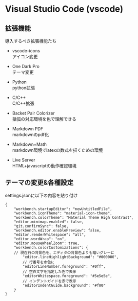 # Visual Studio Code (vscode)
## 拡張機能
導入するべき拡張機能たち
- vscode-icons  
    アイコン変更

- One Dark Pro  
    テーマ変更

- Python  
    python拡張

- C/C++  
    C/C++拡張

- Backet Pair Colorizer  
    括弧の対応環境を色で理解できる

- Markdown PDF  
    markdownのpdf化

- Markdown+Math  
    markdown環境でlatexの数式を描くための環境

- Live Server  
    HTML+javascriptの動作確認環境

## テーマの変更&各種設定
settings.jsonに以下の内容を貼り付け
```
{
    "workbench.startupEditor": "newUntitledFile",
    "workbench.iconTheme": "material-icon-theme",
    "workbench.colorTheme": "Material Theme High Contrast",
    "editor.minimap.enabled": false,
    "git.confirmSync": false,
    "workbench.editor.enablePreview": false,
    "editor.renderWhitespace": "all",
    "editor.wordWrap": "on",
    "editor.mouseWheelZoom": true,
    "workbench.colorCustomizations": {
    // 現在行の背景色を、エディタの背景色よりも暗いグレーに
        "editor.lineHighlightBackground": "#000000",
        // 行番号を水色に
        "editorLineNumber.foreground": "#0ff",
        // 空白文字を指定した色で表示
        "editorWhitespace.foreground": "#5e5e5e",
        // インデントガイドを赤で表示
        "editorIndentGuide.background": "#f00"
    }
}
```
